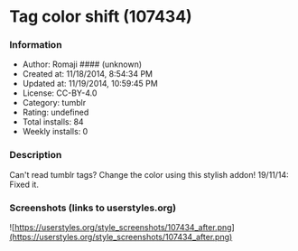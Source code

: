 # Tag color shift (107434)

### Information
- Author: Romaji #### (unknown)
- Created at: 11/18/2014, 8:54:34 PM
- Updated at: 11/19/2014, 10:59:45 PM
- License: CC-BY-4.0
- Category: tumblr
- Rating: undefined
- Total installs: 84
- Weekly installs: 0


### Description
Can't read tumblr tags? Change the color using this stylish addon!
19/11/14: Fixed it.


### Screenshots (links to userstyles.org)
![https://userstyles.org/style_screenshots/107434_after.png](https://userstyles.org/style_screenshots/107434_after.png)


